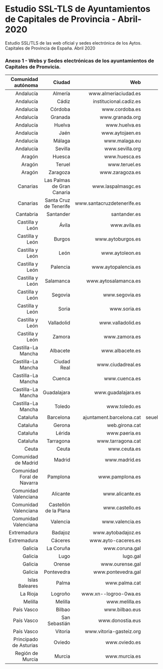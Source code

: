 # Estudio SSL-TLS de Ayuntamientos de Capitales de Provincia - Abril-2020
Estudio SSL/TLS de las web oficial y sedes electrónica de los Aytos. Capitales de Provincia de España. Abril 2020


### Anexo 1 - Webs y Sedes electrónicas de los ayuntamientos de Capitales de Pronvicia.

| Comunidad autónoma          | Ciudad                     | Web                          | Sede electronica                           |
|----------------------------:|---------------------------:|-----------------------------:|-------------------------------------------:|
|  Andalucía                  | Almería                    | www\.almeriaciudad\.es       | sede\.aytoalmeria\.es                      |
|  Andalucía                  | Cádiz                      | institucional\.cadiz\.es     | tramita\.cadiz\.es                         |
|  Andalucía                  | Córdoba                    | www\.cordoba\.es             | sede\.cordoba\.es                          |
|  Andalucía                  | Granada                    | www\.granada\.org            | sedeelectronica\.granada\.org              |
|  Andalucía                  | Huelva                     | www\.huelva\.es              | www\.huelva\.es                            |
|  Andalucía                  | Jaén                       | www\.aytojaen\.es            | sede\.aytojaen\.es                         |
|  Andalucía                  | Málaga                     | www\.malaga\.eu              | sede\.malaga\.eu                           |
|  Andalucía                  | Sevilla                    | www\.sevilla\.org            | www\.sevilla\.org                          |
|  Aragón                     | Huesca                     | www\.huesca\.es              | sedeelectronica\.huesca\.es                |
|  Aragón                     | Teruel                     | www\.teruel\.es              | sede\.teruel\.es                           |
|  Aragón                     | Zaragoza                   | www\.zaragoza\.es            | www\.zaragoza\.es                          |
|  Canarias                   | Las Palmas de Gran Canaria | www\.laspalmasgc\.es         | www\.laspalmasgc\.es                       |
|  Canarias                   | Santa Cruz de Tenerife     | www\.santacruzdetenerife\.es | sede\.santacruzdetenerife\.es              |
|  Cantabria                  | Santander                  | santander\.es                | sede\.santander\.es                        |
|  Castilla y León            | Ávila                      | www\.avila\.es               | sede\.avila\.es                            |
|  Castilla y León            | Burgos                     | www\.aytoburgos\.es          | sede\.aytoburgos\.es                       |
|  Castilla y León            | León                       | www\.aytoleon\.es            | sede\.aytoleon\.es                         |
|  Castilla y León            | Palencia                   | www\.aytopalencia\.es        | sede\.aytopalencia\.es                     |
|  Castilla y León            | Salamanca                  | www\.aytosalamanca\.es       | www\.aytosalamanca\.gob\.es                |
|  Castilla y León            | Segovia                    | www\.segovia\.es             | sede\.segovia\.es                          |
|  Castilla y León            | Soria                      | www\.soria\.es               | soria\.sedelectronica\.es                  |
|  Castilla y León            | Valladolid                 | www\.valladolid\.es          | www\.valladolid\.gob\.es                   |
|  Castilla y León            | Zamora                     | www\.zamora\.es              | zamora\.sedelectronica\.es                 |
|  Castilla\-La Mancha        | Albacete                   | www\.albacete\.es            | albacete\.sedipualba\.es                   |
|  Castilla\-La Mancha        | Ciudad Real                | www\.ciudadreal\.es          | www\.ciudadreal\.es                        |
|  Castilla\-La Mancha        | Cuenca                     | www\.cuenca\.es              | sede\.cuenca\.es                           |
|  Castilla\-La Mancha        | Guadalajara                | www\.guadalajara\.es         | guadalajara\.sedelectronica\.es            |
|  Castilla\-La Mancha        | Toledo                     | www\.toledo\.es              | sede\.toledo\.es                           |
|  Cataluña                   | Barcelona                  | ajuntament\.barcelona\.cat   | seuelectronica\.ajuntament\.barcelona\.cat |
|  Cataluña                   | Gerona                     | web\.girona\.cat             | seu\.girona\.cat                           |
|  Cataluña                   | Lérida                     | www\.paeria\.es              | seu\.paeria\.cat                           |
|  Cataluña                   | Tarragona                  | www\.tarragona\.cat          | seu\.tarragona\.cat                        |
|  Ceuta                      | Ceuta                      | www\.ceuta\.es               | sede\.ceuta\.es                            |
|  Comunidad de Madrid        | Madrid                     | www\.madrid\.es              | sede\.madrid\.es                           |
|  Comunidad Foral de Navarra | Pamplona                   | www\.pamplona\.es            | sedeelectronica\.pamplona\.es              |
|  Comunidad Valenciana       | Alicante                   | www\.alicante\.es            | sedeelectronica\.alicante\.es              |
|  Comunidad Valenciana       | Castellón de la Plana      | www\.castello\.es            | sede\.castello\.es                         |
|  Comunidad Valenciana       | Valencia                   | www\.valencia\.es            | sede\.valencia\.es                         |
|  Extremadura                | Badajoz                    | www\.aytobadajoz\.es         | www\.aytobadajoz\.es                       |
|  Extremadura                | Cáceres                    | www\.ayto\-caceres\.es       | sede\.caceres\.es                          |
|  Galicia                    | La Coruña                  | www\.coruna\.gal             | sede\.coruna\.gob\.es                      |
|  Galicia                    | Lugo                       | lugo\.gal                    | lugo\.gal                                  |
|  Galicia                    | Orense                     | www\.ourense\.gal            | sede\.ourense\.gob\.es                     |
|  Galicia                    | Pontevedra                 | www\.pontevedra\.gal         | sede\.pontevedra\.gal                      |
|  Islas Baleares             | Palma                      | www\.palma\.cat              | seuelectronica\.palma\.es                  |
|  La Rioja                   | Logroño                    | www\.xn\-\-logroo\-0wa\.es   | sedeelectronica\.logrono\.es               |
|  Melilla                    | Melilla                    | www\.melilla\.es             | sede\.melilla\.es                          |
|  País Vasco                 | Bilbao                     | www\.bilbao\.eus             | www\.bilbao\.eus                           |
|  País Vasco                 | San Sebastián              | www\.donostia\.eus           | www\.donostia\.eus                         |
|  País Vasco                 | Vitoria                    | www\.vitoria\-gasteiz\.org   | sedeelectronica\.vitoria\-gasteiz\.org     |
|  Principado de Asturias     | Oviedo                     | www\.oviedo\.es              | sede\.oviedo\.es                           |
|  Región de Murcia           | Murcia                     | www\.murcia\.es              | sede\.murcia\.es                           |

